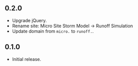 ## 0.2.0

- Upgrade jQuery.
- Rename site: Micro Site Storm Model -> Runoff Simulation
- Update domain from `micro.` to `runoff.`.

## 0.1.0

- Initial release.
